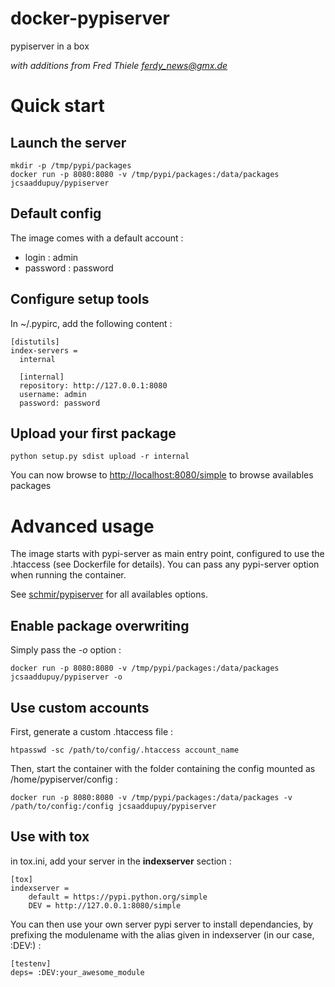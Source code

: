 docker-pypiserver
=================

pypiserver in a box


*with additions from Fred Thiele <ferdy_news@gmx.de>*


# Quick start

## Launch the server

    mkdir -p /tmp/pypi/packages
    docker run -p 8080:8080 -v /tmp/pypi/packages:/data/packages jcsaaddupuy/pypiserver

## Default config

The image comes with a default account :

- login : admin
- password : password

## Configure setup tools

In ~/.pypirc, add the following content :

    [distutils]
    index-servers =
      internal

      [internal]
      repository: http://127.0.0.1:8080
      username: admin
      password: password

## Upload  your first package

```
python setup.py sdist upload -r internal
```

You can now browse to [http://localhost:8080/simple](http://localhost:8080/simple)
to browse availables packages



# Advanced usage

The image starts with pypi-server as main entry point, configured to use the
.htaccess (see Dockerfile for details). You can pass any pypi-server option when
running the container.

See [schmir/pypiserver](https://github.com/schmir/pypiserver) for all availables
options.

## Enable package overwriting

Simply pass the _-o_ option :

    docker run -p 8080:8080 -v /tmp/pypi/packages:/data/packages jcsaaddupuy/pypiserver -o


## Use custom accounts
First, generate a custom .htaccess file :

    htpasswd -sc /path/to/config/.htaccess account_name

Then, start the container with the folder containing the config mounted as
/home/pypiserver/config :

    docker run -p 8080:8080 -v /tmp/pypi/packages:/data/packages -v /path/to/config:/config jcsaaddupuy/pypiserver

## Use with tox

in tox.ini, add your server in the __indexserver__ section :

    [tox]
    indexserver =
        default = https://pypi.python.org/simple
        DEV = http://127.0.0.1:8080/simple

You can then use your own server pypi server to install dependancies, by
prefixing the modulename with the alias given in indexserver (in our case, :DEV:) :

    [testenv]
    deps= :DEV:your_awesome_module


